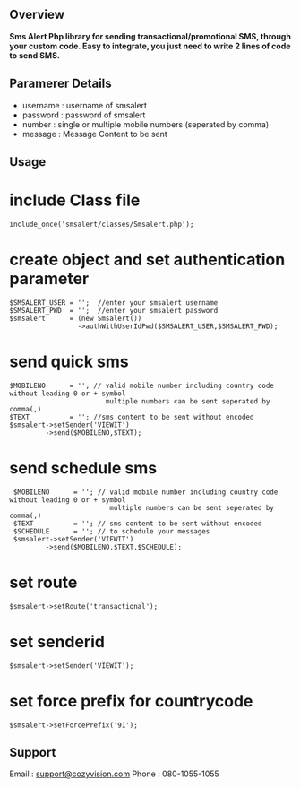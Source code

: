 ## Overview

**Sms Alert Php library for sending transactional/promotional SMS, through your custom code. Easy to integrate, you just need to write 2 lines of code to send SMS.**

## Paramerer Details

* username : username of smsalert
* password : password of smsalert
* number : single or multiple mobile numbers (seperated by comma)
* message : Message Content to be sent

## Usage 
# include Class file
    include_once('smsalert/classes/Smsalert.php');

# create object and set authentication parameter
    $SMSALERT_USER = '';  //enter your smsalert username
    $SMSALERT_PWD  = '';  //enter your smsalert password
    $smsalert      = (new Smsalert())
                     ->authWithUserIdPwd($SMSALERT_USER,$SMSALERT_PWD);
    
# send quick sms
    $MOBILENO      = ''; // valid mobile number including country code without leading 0 or + symbol
                            multiple numbers can be sent seperated by comma(,)
    $TEXT          = ''; //sms content to be sent without encoded                           
    $smsalert->setSender('VIEWIT')
             ->send($MOBILENO,$TEXT); 

# send schedule sms
     $MOBILENO      = ''; // valid mobile number including country code without leading 0 or + symbol
                             multiple numbers can be sent seperated by comma(,)
     $TEXT          = ''; // sms content to be sent without encoded    
     $SCHEDULE      = ''; // to schedule your messages
     $smsalert->setSender('VIEWIT')
             ->send($MOBILENO,$TEXT,$SCHEDULE); 

# set route 
    $smsalert->setRoute('transactional');

# set senderid 
    $smsalert->setSender('VIEWIT'); 
	
# set force prefix for countrycode 
    $smsalert->setForcePrefix('91'); 	

## Support 
Email :  support@cozyvision.com
Phone :  080-1055-1055
